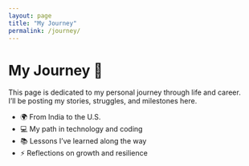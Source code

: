 ```yaml
---
layout: page
title: "My Journey"
permalink: /journey/
---
```


# My Journey 🚀

This page is dedicated to my personal journey through life and career.  
I’ll be posting my stories, struggles, and milestones here.  

- 🌍 From India to the U.S.  
- 💻 My path in technology and coding  
- 📚 Lessons I’ve learned along the way  
- ⚡ Reflections on growth and resilience  

